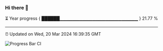 ### Hi there 👋

⏳ Year progress { ██████▁▁▁▁▁▁▁▁▁▁▁▁▁▁▁▁▁▁▁▁▁▁▁▁ } 21.77 %

---

⏰ Updated on Wed, 20 Mar 2024 16:39:35 GMT

![Progress Bar CI](https://github.com/IshwaranRudhara/GIT-ACTION/workflows/Progress%20Bar%20CI/badge.svg)
